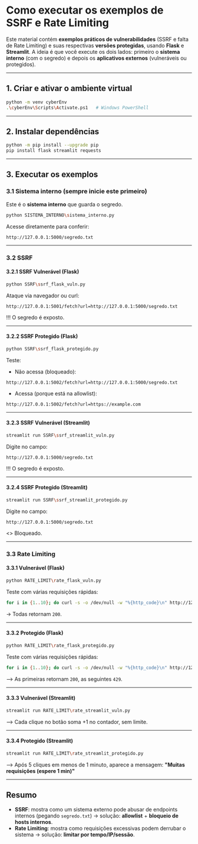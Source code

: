 # Como executar os exemplos de SSRF e Rate Limiting

Este material contém **exemplos práticos de vulnerabilidades** (SSRF e falta de Rate Limiting) e suas respectivas **versões protegidas**, usando **Flask** e **Streamlit**.
A ideia é que você execute os dois lados: primeiro o **sistema interno** (com o segredo) e depois os **aplicativos externos** (vulneráveis ou protegidos).

---

## 1. Criar e ativar o ambiente virtual

```bash
python -m venv cyberEnv
.\cyberEnv\Scripts\Activate.ps1   # Windows PowerShell
```

---

## 2. Instalar dependências

```bash
python -m pip install --upgrade pip
pip install flask streamlit requests
```

---

## 3. Executar os exemplos

### 3.1 Sistema interno (sempre inicie este primeiro)

Este é o **sistema interno** que guarda o segredo.

```bash
python SISTEMA_INTERNO\sistema_interno.py
```

Acesse diretamente para conferir:

```
http://127.0.0.1:5000/segredo.txt
```

---

### 3.2 SSRF

#### 3.2.1 SSRF Vulnerável (Flask)

```bash
python SSRF\ssrf_flask_vuln.py
```

Ataque via navegador ou curl:

```
http://127.0.0.1:5001/fetch?url=http://127.0.0.1:5000/segredo.txt
```

!!! O segredo é exposto.

---

#### 3.2.2 SSRF Protegido (Flask)

```bash
python SSRF\ssrf_flask_protegido.py
```

Teste:

* Não acessa (bloqueado):

```
http://127.0.0.1:5002/fetch?url=http://127.0.0.1:5000/segredo.txt
```

* Acessa (porque está na allowlist):

```
http://127.0.0.1:5002/fetch?url=https://example.com
```

---

#### 3.2.3 SSRF Vulnerável (Streamlit)

```bash
streamlit run SSRF\ssrf_streamlit_vuln.py
```

Digite no campo:

```
http://127.0.0.1:5000/segredo.txt
```

!!! O segredo é exposto.

---

#### 3.2.4 SSRF Protegido (Streamlit)

```bash
streamlit run SSRF\ssrf_streamlit_protegido.py
```

Digite no campo:

```
http://127.0.0.1:5000/segredo.txt
```

<> Bloqueado.

---

### 3.3 Rate Limiting

#### 3.3.1 Vulnerável (Flask)

```bash
python RATE_LIMIT\rate_flask_vuln.py
```

Teste com várias requisições rápidas:

```bash
for i in {1..10}; do curl -s -o /dev/null -w "%{http_code}\n" http://127.0.0.1:5003/; done
```

-> Todas retornam `200`.

---

#### 3.3.2 Protegido (Flask)

```bash
python RATE_LIMIT\rate_flask_protegido.py
```

Teste com várias requisições rápidas:

```bash
for i in {1..10}; do curl -s -o /dev/null -w "%{http_code}\n" http://127.0.0.1:5004/; done
```

--> As primeiras retornam `200`, as seguintes `429`.

---

#### 3.3.3 Vulnerável (Streamlit)

```bash
streamlit run RATE_LIMIT\rate_streamlit_vuln.py
```

--> Cada clique no botão soma +1 no contador, sem limite.

---

#### 3.3.4 Protegido (Streamlit)

```bash
streamlit run RATE_LIMIT\rate_streamlit_protegido.py
```

--> Após 5 cliques em menos de 1 minuto, aparece a mensagem:
**"Muitas requisições (espere 1 min)"**

---

## Resumo

* **SSRF**: mostra como um sistema externo pode abusar de endpoints internos (pegando `segredo.txt`) → solução: **allowlist** + **bloqueio de hosts internos**.
* **Rate Limiting**: mostra como requisições excessivas podem derrubar o sistema → solução: **limitar por tempo/IP/sessão**.
